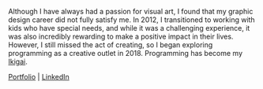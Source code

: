 Although I have always had a passion for visual art, I found that my graphic design career did not fully satisfy me. In 2012, I transitioned to working with kids who have special needs, and while it was a challenging experience, it was also incredibly rewarding to make a positive impact in their lives. However, I still missed the act of creating, so I began exploring programming as a creative outlet in 2018. Programming has become my [Ikigai](https://imageio.forbes.com/blogs-images/chrismyers/files/2018/02/ikigai-1.png?format=png&width=1200).

[Portfolio](http://michaelpaguay.dev) 
| [LinkedIn](https://www.linkedin.com/in/michaelpaguay/)
